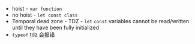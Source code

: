 - hoist - `var function`
- no hoist - `let const class`
- Temporal dead zone - TDZ - `let` `const` variables cannot be read/written until they have been fully initialized
- `typeof` tdz 会报错